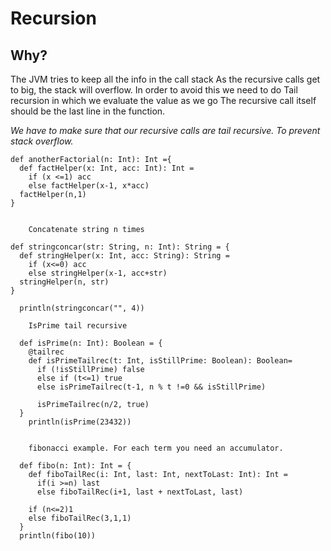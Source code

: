 # Recursion

## Why?

The JVM tries to keep all the info in the call stack
As the recursive calls get to big, the stack will
overflow. In order to avoid this we need to do
Tail recursion in which we evaluate the value as we go
The recursive call itself should be the last line in the function.

_We have to make sure that our recursive calls are tail recursive. To prevent stack overflow._


```
def anotherFactorial(n: Int): Int ={
  def factHelper(x: Int, acc: Int): Int =
    if (x <=1) acc
    else factHelper(x-1, x*acc)
  factHelper(n,1)
}


    Concatenate string n times

def stringconcar(str: String, n: Int): String = {
  def stringHelper(x: Int, acc: String): String =
    if (x<=0) acc
    else stringHelper(x-1, acc+str)
  stringHelper(n, str)
}

  println(stringconcar("", 4))

    IsPrime tail recursive

  def isPrime(n: Int): Boolean = {
    @tailrec
    def isPrimeTailrec(t: Int, isStillPrime: Boolean): Boolean=
      if (!isStillPrime) false
      else if (t<=1) true
      else isPrimeTailrec(t-1, n % t !=0 && isStillPrime)

      isPrimeTailrec(n/2, true)
  }
    println(isPrime(23432))


    fibonacci example. For each term you need an accumulator.

  def fibo(n: Int): Int = {
    def fiboTailRec(i: Int, last: Int, nextToLast: Int): Int =
      if(i >=n) last
      else fiboTailRec(i+1, last + nextToLast, last)

    if (n<=2)1
    else fiboTailRec(3,1,1)
  }
  println(fibo(10))

```